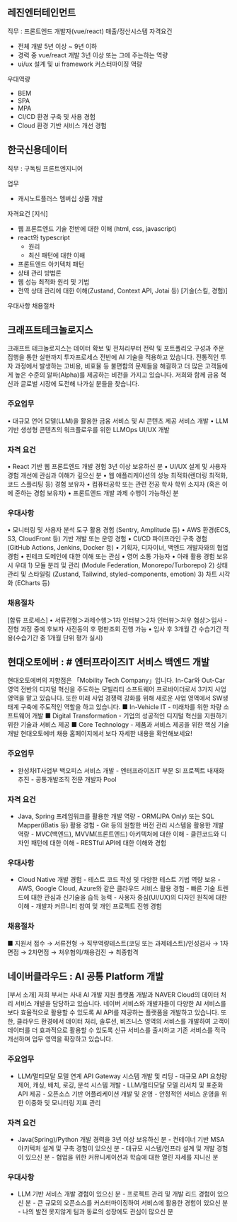 ## 레진엔터테인먼트
직무 : 프론트엔드 개발자(vue/react) 매출/정산시스템
자격요건
- 전체 개발 5년 이상 ~ 9년 이하
- 경력 중 vue/react 개발 3년 이상 또는 그에 주는하는 역량
- ui/ux 설계 및 ui framework 커스터마이징 역량

우대역량
- BEM
- SPA
- MPA
- CI/CD 환경 구축 및 사용 경험
- Cloud 환경 기반 서비스 개선 경험


## 한국신용데이터
직무 : 구독팀 프론트엔지니어 

업무
- 캐시노트플러스 멤버십 상품 개발

자격요건
[지식]
- 웹 프론트엔드 기술 전반에 대한 이해 (html, css, javascript)
- react와 typescript
	- 원리
	- 최신 패턴에 대한 이해
- 프론트엔드 아키텍처 패턴
- 상태 관리 방법론
- 웹 성능 최적화 원리 및 기법
- 전역 상태 관리에 대한 이해(Zustand, Context API, Jotai 등)
[기술(스킬, 경험)]


우대사항
채용절차


## 크래프트테크놀로지스
크래프트 테크놀로지스는 데이터 확보 및 전처리부터 전략 및 포트폴리오 구성과 주문 집행을 통한 실현까지 투자프로세스 전반에 AI 기술을 적용하고 있습니다. 전통적인 투자 과정에서 발생하는 고비용, 비효율 등 불편함의 문제들을 해결하고 더 많은 고객들에게 높은 수준의 알파(Alpha)를 제공하는 비전을 가지고 있습니다. 저희와 함께 금융 혁신과 글로벌 시장에 도전해 나가실 분들을 찾습니다.

### 주요업무

• 대규모 언어 모델(LLM)을 활용한 금융 서비스 및 AI 콘텐츠 제공 서비스 개발 
• LLM 기반 생성형 콘텐츠의 워크플로우를 위한 LLMOps UI/UX 개발

### 자격 요건

• React 기반 웹 프론트엔드 개발 경험 3년 이상 보유하신 분 • UI/UX 설계 및 사용자 경험 개선에 관심과 이해가 깊으신 분 • 웹 애플리케이션의 성능 최적화(렌더링 최적화, 코드 스플리팅 등) 경험 보유자 • 컴퓨터공학 또는 관련 전공 학사 학위 소지자 (혹은 이에 준하는 경험 보유자) • 프론트엔드 개발 과제 수행이 가능하신 분

### 우대사항

• 모니터링 및 사용자 분석 도구 활용 경험 (Sentry, Amplitude 등) • AWS 환경(ECS, S3, CloudFront 등) 기반 개발 또는 운영 경험 • CI/CD 파이프라인 구축 경험 (GitHub Actions, Jenkins, Docker 등) • 기획자, 디자이너, 백엔드 개발자와의 협업 경험 • 핀테크 도메인에 대한 이해 또는 관심 • 영어 소통 가능자 • 아래 활용 경험 보유 시 우대 1) 모듈 분리 및 관리 (Module Federation, Monorepo/Turborepo) 2) 상태 관리 및 스타일링 (Zustand, Tailwind, styled-components, emotion) 3) 차트 시각화 (ECharts 등)

### 채용절차

[합류 프로세스] • 서류전형＞과제수행＞1차 인터뷰＞2차 인터뷰＞처우 협상＞입사 - 전형 과정 중에 후보자 사전동의 후 평판조회 진행 가능 • 입사 후 3개월 간 수습기간 적용(수습기간 중 1개월 단위 평가 실시)


## 현대오토에버 : # 엔터프라이즈IT 서비스 백엔드 개발
현대오토에버의 지향점은 「Mobility Tech Company」입니다. In-Car와 Out-Car 영역 전반의 디지털 혁신을 주도하는 모빌리티 소프트웨어 프로바이더로서 3가지 사업 영역을 맡고 있습니다. 또한 미래 사업 경쟁력 강화를 위해 새로운 사업 영역에서 SW생태계 구축에 주도적인 역할을 하고 있습니다. ■ In-Vehicle IT - 미래차를 위한 차량 소프트웨어 개발 ■ Digital Transformation - 기업의 성공적인 디지털 혁신을 지원하기 위한 기술과 서비스 제공 ■ Core Technology - 제품과 서비스 제공을 위한 핵심 기술 개발 현대오토에버 채용 홈페이지에서 보다 자세한 내용을 확인해보세요!

### 주요업무

- 완성차IT사업부 백오피스 서비스 개발 - 엔터프라이즈IT 부문 SI 프로젝트 내재화 추진 - 공통개발조직 전문 개발자 Pool

### 자격 요건

- Java, Spring 프레임워크를 활용한 개발 역량 - ORM(JPA Only) 또는 SQL Mapper(iBatis 등) 활용 경험 - Git 등의 원할한 버전 관리 시스템을 활용한 개발 역량 - MVC(백엔드), MVVM(프론트엔드) 아키텍처에 대한 이해 - 클린코드와 디자인 패턴에 대한 이해 - RESTful API에 대한 이해와 경험

### 우대사항

- Cloud Native 개발 경험 - 테스트 코드 작성 및 다양한 테스트 기법 역량 보유 - AWS, Google Cloud, Azure와 같은 클라우드 서비스 활용 경험 - 빠른 기술 트렌드에 대한 관심과 신기술을 습득 능력 - 사용자 중심(UI/UX)의 디자인 원칙에 대한 이해 - 개발자 커뮤니티 참여 및 개인 프로젝트 진행 경험

### 채용절차

■ 지원서 접수 → 서류전형 → 직무역량테스트(코딩 또는 과제테스트)/인성검사 → 1차면접 → 2차면접 → 처우협의/채용검진 → 최종합격



## 네이버클라우드 : AI 공통 Platform 개발
[부서 소개] 저희 부서는 사내 AI 개발 지원 플랫폼 개발과 NAVER Cloud의 데이터 처리 서비스 개발을 담당하고 있습니다. 네이버 서비스와 개발자들이 다양한 AI 서비스를 보다 효율적으로 활용할 수 있도록 AI API를 제공하는 플랫폼을 개발하고 있습니다. 또한, 클라우드 환경에서 데이터 처리, 솔루션, 비즈니스 영역의 서비스를 개발하여 고객이 데이터를 더 효과적으로 활용할 수 있도록 신규 서비스를 출시하고 기존 서비스를 적극 개선하며 업무 영역을 확장하고 있습니다.

### 주요업무

- LLM/멀티모달 모델 연계 API Gateway 시스템 개발 및 리딩 - 대규모 API 요청량 제어, 캐싱, 배치, 로깅, 분석 시스템 개발 - LLM/멀티모달 모델 리서치 및 표준화 API 제공 - 오픈소스 기반 어플리케이션 개발 및 운영 - 안정적인 서비스 운영을 위한 이중화 및 모니터링 지표 관리

### 자격 요건

- Java(Spring)/Python 개발 경력을 3년 이상 보유하신 분 - 컨테이너 기반 MSA 아키텍처 설계 및 구축 경험이 있으신 분 - 대규모 시스템/인프라 설계 및 개발 경험이 있으신 분 - 협업을 위한 커뮤니케이션과 학습에 대한 열린 자세를 지니신 분

### 우대사항

- LLM 기반 서비스 개발 경험이 있으신 분 - 프로젝트 관리 및 개발 리드 경험이 있으신 분 - 큰 규모의 오픈소스를 커스터마이징하여 서비스에 활용한 경험이 있으신 분 - 나의 발전 못지않게 팀과 동료의 성장에도 관심이 많으신 분